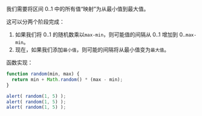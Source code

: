 我们需要将区间 0..1 中的所有值“映射”为从最小值到最大值。

这可以分两个阶段完成：

1. 如果我们将 0..1 的随机数乘以`max-min`，则可能值的间隔从 0..1 增加到 0..`max-min`。
2. 现在，如果我们添加`最小值`，则可能的间隔将从最小值变为`最大值`。

函数实现：

```js run
function random(min, max) {
  return min + Math.random() * (max - min);
}

alert( random(1, 5) ); 
alert( random(1, 5) ); 
alert( random(1, 5) ); 
```

